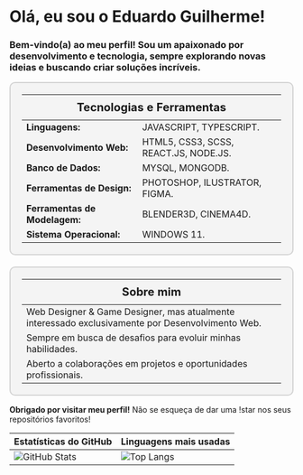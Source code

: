 # Olá, eu sou o Eduardo Guilherme!

### Bem-vindo(a) ao meu perfil! Sou um apaixonado por desenvolvimento e tecnologia, sempre explorando novas ideias e buscando criar soluções incríveis.

<!-- Tecnologias e Ferramentas -->
<table style="width: 100%; border: 2px solid #D3D3D3; border-radius: 10px; padding: 20px; background-color: #f4f4f4;">
  <thead>
    <tr>
      <th colspan="2" style="font-size: 20px; padding: 10px; text-align: center;">Tecnologias e Ferramentas</th>
    </tr>
  </thead>
  <tbody>
    <tr>
      <td><strong>Linguagens:</strong></td>
      <td>JAVASCRIPT, TYPESCRIPT.</td>
    </tr>
    <tr>
      <td><strong>Desenvolvimento Web:</strong></td>
      <td>HTML5, CSS3, SCSS, REACT.JS, NODE.JS.</td>
    </tr>
    <tr>
      <td><strong>Banco de Dados:</strong></td>
      <td>MYSQL, MONGODB.</td>
    </tr>
    <tr>
      <td><strong>Ferramentas de Design:</strong></td>
      <td>PHOTOSHOP, ILUSTRATOR, FIGMA.</td>
    </tr>
    <tr>
      <td><strong>Ferramentas de Modelagem:</strong></td>
      <td>BLENDER3D, CINEMA4D.</td>
    </tr>
    <tr>
      <td><strong>Sistema Operacional:</strong></td>
      <td>WINDOWS 11.</td>
    </tr>
  </tbody>
</table>

<!-- Sobre mim -->
<table style="width: 100%; border: 2px solid #D3D3D3; border-radius: 10px; padding: 20px; background-color: #f4f4f4; margin-top: 20px;">
  <thead>
    <tr>
      <th style="font-size: 20px; padding: 10px; text-align: center;">Sobre mim</th>
    </tr>
  </thead>
  <tbody>
    <tr>
      <td>Web Designer & Game Designer, mas atualmente interessado exclusivamente por Desenvolvimento Web.</td>
    </tr>
    <tr>
      <td>Sempre em busca de desafios para evoluir minhas habilidades.</td>
    </tr>
    <tr>
      <td>Aberto a colaborações em projetos e oportunidades profissionais.</td>
    </tr>
  </tbody>
</table>



**Obrigado por visitar meu perfil!** Não se esqueça de dar uma !star nos seus repositórios favoritos!

| Estatísticas do GitHub | Linguagens mais usadas |
|------------------------|-------------------------|
| ![GitHub Stats](https://github-readme-stats.vercel.app/api?username=egoficial&locale=pt-br) | ![Top Langs](https://github-readme-stats.vercel.app/api/top-langs?username=egoficial&layout=compact&langs_count=8&card_width=320&locale=pt-br) |
